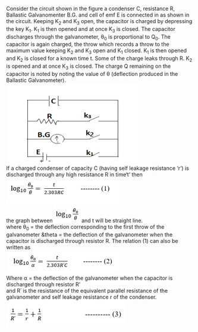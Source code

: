 Consider the circuit shown in the figure a condenser C, resistance R, Ballastic Galvanomenter B.G. and cell of emf E is connected in as shown in the circuit. Keeping K<sub>2</sub> and K<sub>3</sub> open, the capacitor is charged by depressing the key K<sub>1</sub>. K<sub>1</sub> is then opened and at once K<sub>3</sub> is closed. The capacitor discharges through the galvanometer, &theta;<sub>0</sub> is proportional to Q<sub>0</sub>. The capacitor is again charged, the throw  which records a throw to the maximum value keeping K<sub>2</sub> and K<sub>3</sub> open and K<sub>1</sub> closed. K<sub>1</sub> is then opened and K<sub>2</sub> is closed for a known time t. Some of the charge leaks through R. K<sub>2</sub> is opened and at once K<sub>3</sub> is closed. The charge Q remaining on the capacitor is noted by noting the value of &theta; (deflection produced in the Ballastic Galvanometer). <br>
<img src="images/fig1.PNG"><br>
If a charged condenser of capacity C (having self leakage resistance ‘r’) is discharged through any high resistance R in time‘t’ then<br>
<img src="images/fig2.PNG"><br>
the graph between <img src="images/fig3_formula.PNG"> and t will be straight line.<br>
where &theta;<sub>0</sub> = the deflection corresponding to the first throw of the galvanometer
          &theta = the deflection of the galvanometer when the capacitor is discharged through resistor R.
The relation (1) can also be written as <br>
<img src="images/fig4_alpha.PNG"><br>
Where &alpha; = the deflection of the galvanometer when the capacitor is discharged through resistor R'<br>
and R՛ is the resistance of the equivalent parallel resistance of the galvanometer and self leakage resistance r of the condenser.<br>
<img src="images/fig5.PNG">

